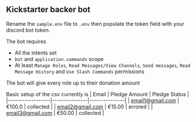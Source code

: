 ## Kickstarter backer bot
Rename the `sample.env` file to `.env` then populate the token field with your discord bot token.

The bot requires
- All the intents set
- `bot` and `application.commands` scope
- At least `Manage Roles`,  `Read Messages/View Channels`, `Send messages`, `Read Message History` and `Use Slash Commands` permissions

The bot will give every role up to their donation amount

Basic setup of the csv currently is
| Email            | Pledge Amount | Pledge Status |
|------------------|---------------|---------------|
| email1@gmail.com | €100.0        | collected     |
| email2@gmail.com | €15.00        | errored       |
| email3@gmail.com | €50.00        | collected     |
